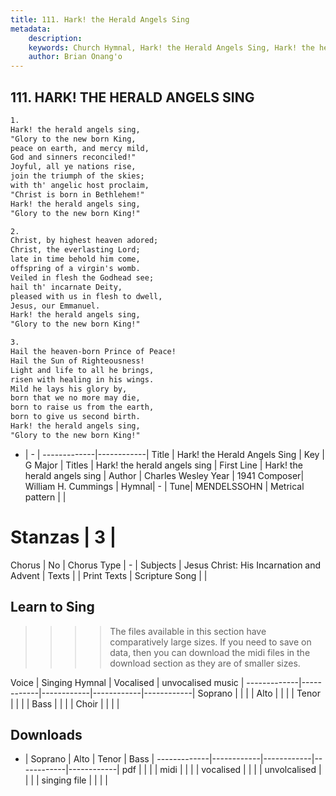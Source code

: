 ```yaml
---
title: 111. Hark! the Herald Angels Sing
metadata:
    description: 
    keywords: Church Hymnal, Hark! the Herald Angels Sing, Hark! the herald angels sing, Hark! the herald angels sing
    author: Brian Onang'o
---
```



## 111. HARK! THE HERALD ANGELS SING

```txt
1.
Hark! the herald angels sing,
"Glory to the new born King,
peace on earth, and mercy mild,
God and sinners reconciled!"
Joyful, all ye nations rise,
join the triumph of the skies;
with th' angelic host proclaim,
"Christ is born in Bethlehem!"
Hark! the herald angels sing,
"Glory to the new born King!"

2.
Christ, by highest heaven adored;
Christ, the everlasting Lord;
late in time behold him come,
offspring of a virgin's womb.
Veiled in flesh the Godhead see;
hail th' incarnate Deity,
pleased with us in flesh to dwell,
Jesus, our Emmanuel.
Hark! the herald angels sing,
"Glory to the new born King!"

3.
Hail the heaven-born Prince of Peace!
Hail the Sun of Righteousness!
Light and life to all he brings,
risen with healing in his wings.
Mild he lays his glory by,
born that we no more may die,
born to raise us from the earth,
born to give us second birth.
Hark! the herald angels sing,
"Glory to the new born King!"

```

- |   -  |
-------------|------------|
Title | Hark! the Herald Angels Sing |
Key | G Major |
Titles | Hark! the herald angels sing |
First Line | Hark! the herald angels sing |
Author | Charles Wesley
Year | 1941
Composer| William H. Cummings |
Hymnal|  - |
Tune| MENDELSSOHN |
Metrical pattern | |
# Stanzas | 3 |
Chorus | No |
Chorus Type | - |
Subjects | Jesus Christ: His Incarnation and Advent |
Texts |  |
Print Texts | 
Scripture Song |  |
  
## Learn to Sing

>>>> The files available in this section have comparatively large sizes. If you need to save on data, then you can download the midi files in the download section as they are of smaller sizes.

Voice |  Singing Hymnal | Vocalised | unvocalised music |
-------------|------------|------------|------------|------------|
Soprano | | | |
Alto | | | |
Tenor | | | |
Bass | | | |
Choir | | | |

## Downloads

- |  Soprano | Alto | Tenor | Bass |
-------------|------------|------------|------------|------------|
pdf | | | |
midi | | | |
vocalised | | | |
unvolcalised | | | |
singing file | | | |
  